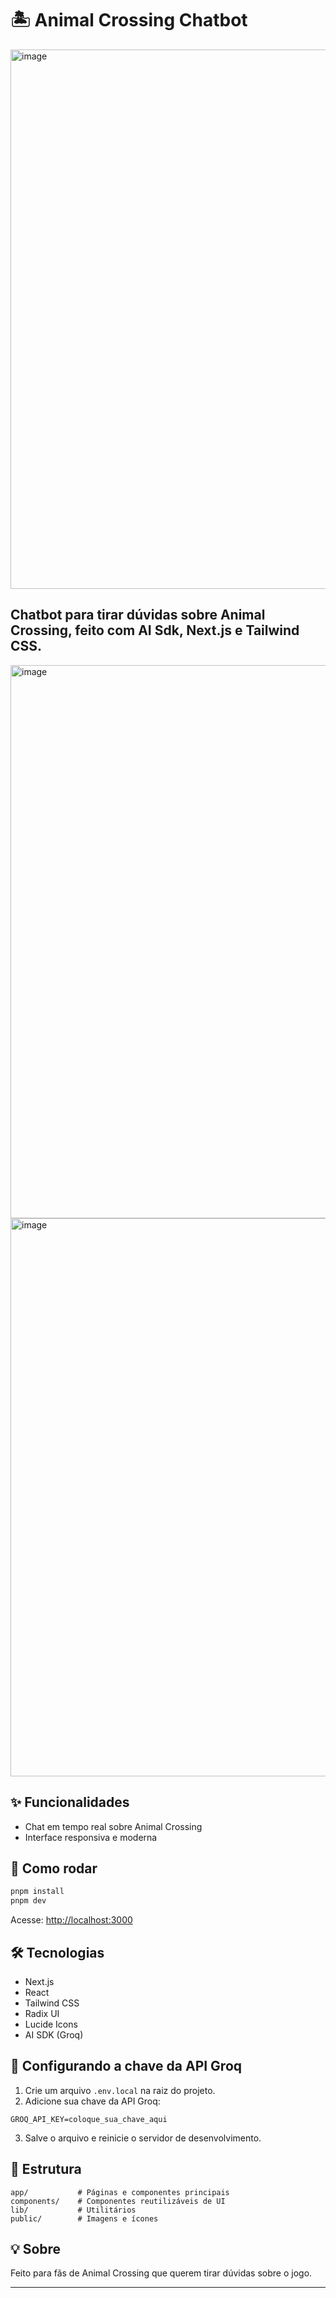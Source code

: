 
# 🏝️ Animal Crossing Chatbot
<img width="1880" height="863" alt="image" src="https://github.com/user-attachments/assets/6bad6bfc-da0f-4d0d-abaa-10bf101cdfb8" />


## Chatbot para tirar dúvidas sobre Animal Crossing, feito com AI Sdk, Next.js e Tailwind CSS.
<img width="1049" height="885" alt="image" src="https://github.com/user-attachments/assets/aab04bc7-1c3e-4990-b26f-612a90b90a9b" />
<img width="1072" height="893" alt="image" src="https://github.com/user-attachments/assets/c2ef6026-5be5-4d4e-af0a-f206c15365fb" />

## ✨ Funcionalidades

- Chat em tempo real sobre Animal Crossing
- Interface responsiva e moderna

## 🚀 Como rodar

```bash
pnpm install
pnpm dev
```

Acesse: [http://localhost:3000](http://localhost:3000)

## 🛠️ Tecnologias

- Next.js
- React
- Tailwind CSS
- Radix UI
- Lucide Icons
- AI SDK (Groq)

## 🔑 Configurando a chave da API Groq

1. Crie um arquivo `.env.local` na raiz do projeto.
2. Adicione sua chave da API Groq:

```
GROQ_API_KEY=coloque_sua_chave_aqui
```

3. Salve o arquivo e reinicie o servidor de desenvolvimento.

## 📁 Estrutura

```
app/           # Páginas e componentes principais
components/    # Componentes reutilizáveis de UI
lib/           # Utilitários
public/        # Imagens e ícones
```

## 💡 Sobre

Feito para fãs de Animal Crossing que querem tirar dúvidas sobre o jogo.

---
